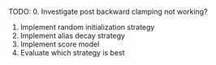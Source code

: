 TODO:
0. Investigate post backward clamping not working?
1. Implement random initialization strategy
2. Implement alias decay strategy
3. Implement score model
4. Evaluate which strategy is best
